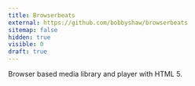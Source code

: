 ```yaml
---
title: Browserbeats
external: https://github.com/bobbyshaw/browserbeats
sitemap: false
hidden: true
visible: 0
draft: true
---
```

Browser based media library and player with HTML 5.
